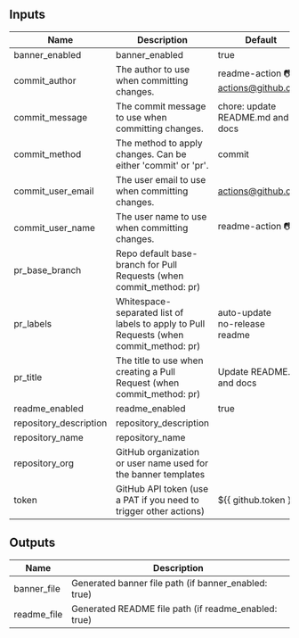 <!-- markdownlint-disable -->

## Inputs

| Name | Description | Default | Required |
|------|-------------|---------|----------|
| banner\_enabled | banner\_enabled | true | false |
| commit\_author | The author to use when committing changes. | readme-action 📷 <actions@github.com> | false |
| commit\_message | The commit message to use when committing changes. | chore: update README.md and docs | false |
| commit\_method | The method to apply changes. Can be either 'commit' or 'pr'. | commit | true |
| commit\_user\_email | The user email to use when committing changes. | actions@github.com | false |
| commit\_user\_name | The user name to use when committing changes. | readme-action 📷 | false |
| pr\_base\_branch | Repo default base-branch for Pull Requests (when commit\_method: pr) |  | false |
| pr\_labels | Whitespace-separated list of labels to apply to Pull Requests (when commit\_method: pr) | auto-update<br>no-release<br>readme<br> | false |
| pr\_title | The title to use when creating a Pull Request (when commit\_method: pr) | Update README.md and docs | false |
| readme\_enabled | readme\_enabled | true | false |
| repository\_description | repository\_description |  | false |
| repository\_name | repository\_name |  | false |
| repository\_org | GitHub organization or user name used for the banner templates |  | false |
| token | GitHub API token (use a PAT if you need to trigger other actions) | ${{ github.token }} | false |


## Outputs

| Name | Description |
|------|-------------|
| banner\_file | Generated banner file path (if banner\_enabled: true) |
| readme\_file | Generated README file path (if readme\_enabled: true) |
<!-- markdownlint-restore -->
